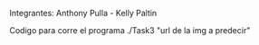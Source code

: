 Integrantes:
Anthony Pulla - Kelly Paltin

Codigo para corre el programa 
./Task3 "url de la img a predecir"
